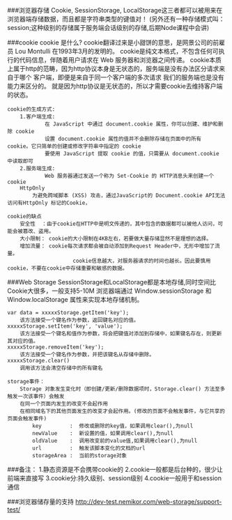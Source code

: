 
###浏览器存储
	Cookie, SessionStorage, LocalStorage这三者都可以被用来在浏览器端存储数据，而且都是字符串类型的键值对！
	(另外还有一种存储模式叫：session;这种级别的存储属于服务端会话级别的存储,后期Node课程中会讲)
	
###cookie
	cookie 是什么?
		cookie翻译过来是小甜饼的意思，是网景公司的前雇员 Lou Montulli 在1993年3月的发明的。
		cookie是纯文本格式，不包含任何可执行的代码信息，伴随着用户请求在 Web 服务器和浏览器之间传递。
		cookie本质上属于http的范畴，因为http协议本身是无状态的，服务端是没有办法区分请求来自于哪个
					客户端，即便是来自于同一个客户端的多次请求 我们的服务端也是没有能力来区分的。
					就是因为http协议是无状态的，所以才需要cookie去维持客户端的状态。
	
	cookie的生成方式:
		1.客户端生成:
			    在 JavaScript 中通过 document.cookie 属性，你可以创建、维护和删除 cookie
				设置 document.cookie 属性的值并不会删除存储在页面中的所有 cookie。它只简单的创建或修改字符串中指定的 cookie
				要使用 JavaScript 提取 cookie 的值，只需要从 document.cookie 中读取即可
        2.服务端生成:
				Web 服务器通过发送一个称为 Set-Cookie 的 HTTP消息头来创建一个 cookie
        HttpOnly
            为避免跨域脚本 (XSS) 攻击，通过JavaScript的 Document.cookie API无法访问有HttpOnly 标记的Cookie，
		
	cookie的缺点
		安全性  ：由于cookie在HTTP中是明文传递的，其中包含的数据都可以被他人访问，可能会被篡改、盗用。
		大小限制： cookie的大小限制在4KB左右，若要做大量存储显然不是理想的选择。
		增加流量： cookie每次请求都会被自动添加到Request Header中，无形中增加了流量。
						 cookie信息越大，对服务器请求的时间也越长。因此要慎用cookie，不要在cookie中存储重要和敏感的数据。
	

###Web Storage
	SessionStorage和LocalStorage都是本地存储,同时空间比Cookie大很多，一般支持5-10M
	浏览器端通过 Window.sessionStorage 和 Window.localStorage 属性来实现本地存储机制。
	
	var data = xxxxxStorage.getItem('key');
		该方法接受一个键名作为参数，返回键名对应的值。
	xxxxxStorage.setItem('key', 'value');
		该方法接受一个键名和值作为参数，将会把键值对添加到存储中，如果键名存在，则更新其对应的值。
	xxxxxStorage.removeItem('key');
		该方法接受一个键名作为参数，并把该键名从存储中删除。
	xxxxxStorage.clear()
		调用该方法会清空存储中的所有键名
	
	storage事件：	
		Storage 对象发生变化时（即创建/更新/删除数据项时，Storage.clear() 方法至多触发一次该事件）会触发
		在同一个页面内发生的改变不会起作用
		在相同域名下的其他页面发生的改变才会起作用。(修改的页面不会触发事件，与它共享的页面会触发事件)
			key 	    :  修改或删除的key值，如果调用clear(),为null
			newValue    :  新设置的值，如果调用clear(),为null
			oldValue    :  调用改变前的value值,如果调用clear(),为null
			url         :  触发该脚本变化的文档的url
			storageArea :  当前的storage对象

###备注：
	1.静态资源是不会携带cookie的
	2.cookie一般都是后台种的，很少让前端来直接写
	3.cookie分:持久级别、session级别
	4.cookie一般用于和session通信
		
###浏览器储存量的支持
	http://dev-test.nemikor.com/web-storage/support-test/
		
	